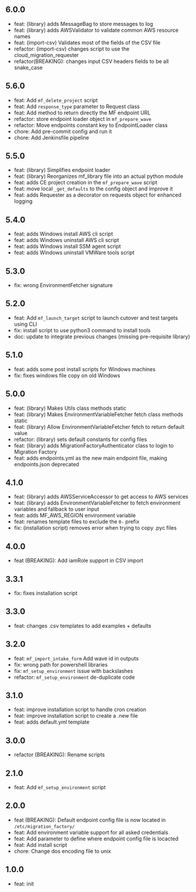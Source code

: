 ## 6.0.0

* feat: (library) adds MessageBag to store messages to log
* feat: (library) adds AWSValidator to validate common AWS resource names
* feat: (import-csv) Validates most of the fields of the CSV file
* refactor: (import-csv) changes script to use the cloud_migration_requester
* refactor(BREAKING): changes input CSV headers fields to be all snake_case

## 5.6.0

* feat: Add `mf_delete_project` script
* feat: Add `response_type` parameter to Request class
* feat: Add method to return directly the MF endpoint URL
* refactor: store endpoint loader object in `mf_prepare_wave`
* refactor: Move endpoints constant key to EndpointLoader class
* chore: Add pre-commit config and run it
* chore: Add Jenkinsfile pipeline

## 5.5.0

* feat: (library) Simplifies endpoint loader
* feat: (library) Reorganizes mf_library file into an actual python module
* feat: adds CE project creation in the `mf_prepare_wave` script
* feat: move local `_get_defaults` to the config object and improve it
* feat: adds Requester as a decorator on requests object for enhanced logging

## 5.4.0

* feat: adds Windows install AWS cli script
* feat: adds Windows uninstall AWS cli script
* feat: adds Windows install SSM agent script
* feat: adds Windows uninstall VMWare tools script

## 5.3.0

* fix: wrong EnvironmentFetcher signature

## 5.2.0

* feat: Add `mf_launch_target` script to launch cutover and test targets using CLI
* fix: install script to use python3 command to install tools
* doc: update to integrate previous changes (missing pre-requisite library)

## 5.1.0

* feat: adds some post install scripts for Windows machines
* fix: fixes windows file copy on old Windows

## 5.0.0

* feat: (library) Makes Utils class methods static
* feat: (library) Makes EnvironmentVariableFetcher fetch class methods static
* feat: (library) Allow EnvironmentVariableFetcher fetch to return default value
* refactor: (library) sets default constants for config files
* feat: (library) adds MigrationFactoryAuthenticator class to login to Migration Factory
* feat: adds endpoints.yml as the new main endpoint file, making endpoints.json deprecated

## 4.1.0

* feat: (library) adds AWSServiceAccessor to get access to AWS services
* feat: (library) adds EnvironmentVariableFetcher to fetch environment variables and fallback to user input
* feat: adds MF_AWS_REGION environment variable
* feat: renames template files to exclude the `0-` prefix
* fix: (installation script) removes error when trying to copy .pyc files

## 4.0.0

* feat (BREAKING): Add iamRole support in CSV import

## 3.3.1

* fix: fixes installation script

## 3.3.0

* feat: changes .csv templates to add examples + defaults

## 3.2.0

* feat: `mf_import_intake_form` Add wave id in outputs
* fix: wrong path for powershell libraries
* fix: `mf_setup_environment` issue with backslashes
* refactor: `mf_setup_environment` de-duplicate code

## 3.1.0

* feat: improve installation script to handle cron creation
* feat: improve installation script to create a .new file
* feat: adds default.yml template

## 3.0.0

* refactor (BREAKING): Rename scripts

## 2.1.0

* feat: Add `mf_setup_environment` script

## 2.0.0

* feat (BREAKING): Default endpoint config file is now located in `/etc/migration_factory/`
* feat: Add environment variable support for all asked credentials
* feat: Add parameter to define where endpoint config file is locacted
* feat: Add install script
* chore: Change dos encoding file to unix

## 1.0.0

* feat: init

